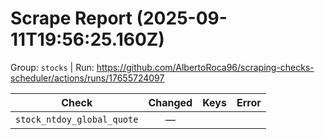 # Scrape Report (2025-09-11T19:56:25.160Z)

Group: `stocks`  |  Run: https://github.com/AlbertoRoca96/scraping-checks-scheduler/actions/runs/17655724097

| Check | Changed | Keys | Error |
|---|:---:|:--|:--|
| `stock_ntdoy_global_quote` | — |  |  |
